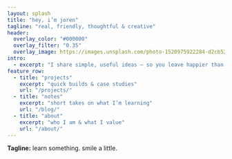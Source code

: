 ```yaml
---
layout: splash
title: "hey, i’m joren"
tagline: "real, friendly, thoughtful & creative"
header:
  overlay_color: "#000000"
  overlay_filter: "0.35"
  overlay_image: https://images.unsplash.com/photo-1520975922284-d2cb52271a8d?q=80&w=1200&auto=format&fit=crop
intro:
  - excerpt: "I share simple, useful ideas — so you leave happier than you arrived."
feature_row:
  - title: "projects"
    excerpt: "quick builds & case studies"
    url: "/projects/"
  - title: "notes"
    excerpt: "short takes on what I’m learning"
    url: "/blog/"
  - title: "about"
    excerpt: "who I am & what I value"
    url: "/about/"
---
```


**Tagline:** learn something. smile a little.
